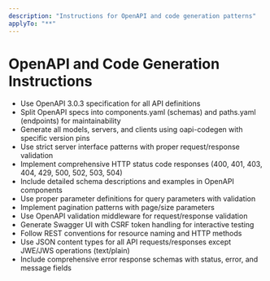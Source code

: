 ```yaml
---
description: "Instructions for OpenAPI and code generation patterns"
applyTo: "**"
---
```

# OpenAPI and Code Generation Instructions

- Use OpenAPI 3.0.3 specification for all API definitions
- Split OpenAPI specs into components.yaml (schemas) and paths.yaml (endpoints) for maintainability
- Generate all models, servers, and clients using oapi-codegen with specific version pins
- Use strict server interface patterns with proper request/response validation
- Implement comprehensive HTTP status code responses (400, 401, 403, 404, 429, 500, 502, 503, 504)
- Include detailed schema descriptions and examples in OpenAPI components
- Use proper parameter definitions for query parameters with validation
- Implement pagination patterns with page/size parameters
- Use OpenAPI validation middleware for request/response validation
- Generate Swagger UI with CSRF token handling for interactive testing
- Follow REST conventions for resource naming and HTTP methods
- Use JSON content types for all API requests/responses except JWE/JWS operations (text/plain)
- Include comprehensive error response schemas with status, error, and message fields
